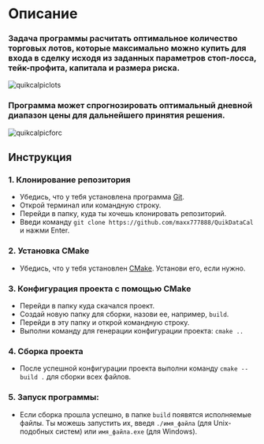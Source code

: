 # Описание
### Задача программы расчитать оптимальное количество торговых лотов, которые максимально можно купить для входа в сделку исходя из заданных параметров стоп-лосса, тейк-профита, капитала и размера риска. 
![quikcalpiclots](https://github.com/user-attachments/assets/5206e2ef-04be-4da5-b6a9-b8ce99ecfbc3)

### Программа может спрогнозировать оптимальный дневной диапазон цены для дальнейшего принятия решения.
![quikcalpicforc](https://github.com/user-attachments/assets/8e2a6960-a507-4ee2-b053-7452e1381457)


## Инструкция
### 1. Клонирование репозитория

* Убедись, что у тебя установлена программа [Git](https://git-scm.com/).
* Открой терминал или командную строку.
* Перейди в папку, куда ты хочешь клонировать репозиторий.
* Введи команду `git clone https://github.com/maxx777888/QuikDataCal` и нажми Enter.

### 2. Установка CMake

* Убедись, что у тебя установлен [CMake](https://cmake.org/download/). Установи его, если нужно.

### 3. Конфигурация проекта с помощью CMake

* Перейди в папку куда скачался проект.
* Создай новую папку для сборки, назови ее, например, `build`.
* Перейди в эту папку и открой командную строку. 
* Выполни команду для генерации конфигурации проекта: `cmake ..`

### 4. Сборка проекта

* После успешной конфигурации проекта выполни команду `cmake --build .` для сборки всех файлов.

### 5. Запуск программы:

* Если сборка прошла успешно, в папке `build` появятся исполняемые файлы. Ты можешь запустить их, введя `./имя_файла` (для Unix-подобных систем) или `имя_файла.exe` (для Windows).
